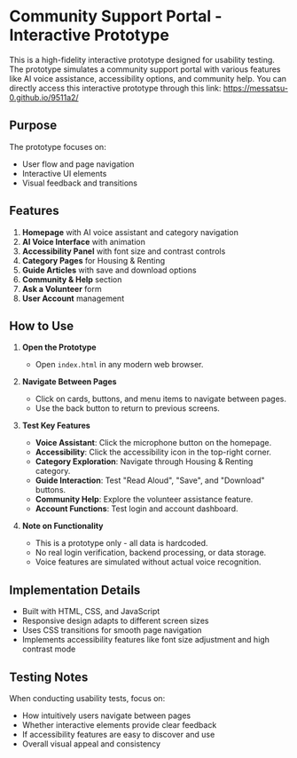 # Community Support Portal - Interactive Prototype

This is a high-fidelity interactive prototype designed for usability testing. The prototype simulates a community support portal with various features like AI voice assistance, accessibility options, and community help. You can directly access this interactive prototype through this link: https://messatsu-0.github.io/9511a2/

## Purpose

The prototype focuses on:
- User flow and page navigation
- Interactive UI elements
- Visual feedback and transitions

## Features

1. **Homepage** with AI voice assistant and category navigation
2. **AI Voice Interface** with animation
3. **Accessibility Panel** with font size and contrast controls
4. **Category Pages** for Housing & Renting
5. **Guide Articles** with save and download options
6. **Community & Help** section
7. **Ask a Volunteer** form
8. **User Account** management

## How to Use

1. **Open the Prototype**
   - Open `index.html` in any modern web browser.

2. **Navigate Between Pages**
   - Click on cards, buttons, and menu items to navigate between pages.
   - Use the back button to return to previous screens.

3. **Test Key Features**
   - **Voice Assistant**: Click the microphone button on the homepage.
   - **Accessibility**: Click the accessibility icon in the top-right corner.
   - **Category Exploration**: Navigate through Housing & Renting category.
   - **Guide Interaction**: Test "Read Aloud", "Save", and "Download" buttons.
   - **Community Help**: Explore the volunteer assistance feature.
   - **Account Functions**: Test login and account dashboard.

4. **Note on Functionality**
   - This is a prototype only - all data is hardcoded.
   - No real login verification, backend processing, or data storage.
   - Voice features are simulated without actual voice recognition.

## Implementation Details

- Built with HTML, CSS, and JavaScript
- Responsive design adapts to different screen sizes
- Uses CSS transitions for smooth page navigation
- Implements accessibility features like font size adjustment and high contrast mode

## Testing Notes

When conducting usability tests, focus on:
- How intuitively users navigate between pages
- Whether interactive elements provide clear feedback
- If accessibility features are easy to discover and use
- Overall visual appeal and consistency 